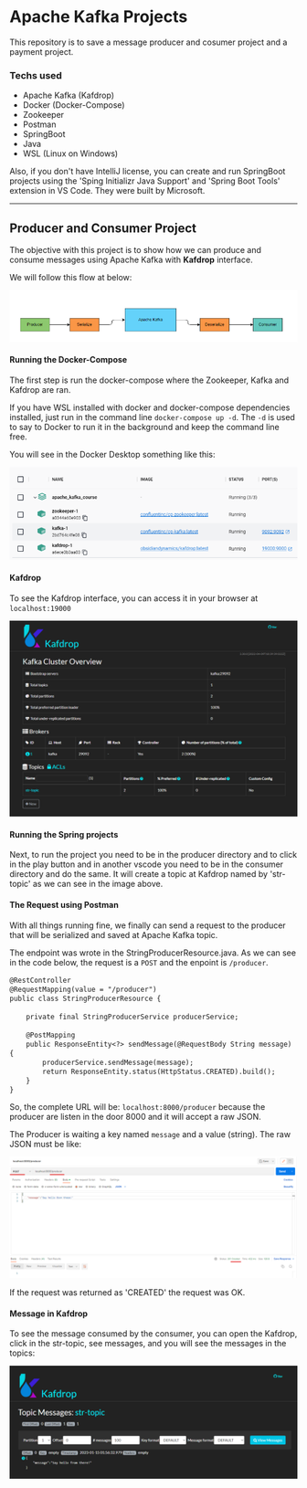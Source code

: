 # Apache Kafka Projects

This repository is to save a message producer and cosumer project and a payment project. 

### Techs used
- Apache Kafka (Kafdrop)
- Docker (Docker-Compose)
- Zookeeper
- Postman
- SpringBoot
- Java
- WSL (Linux on Windows)

Also, if you don't have IntelliJ license, you can create and run SpringBoot projects using the 'Sping Initializr Java Support' and 'Spring Boot Tools' extension in VS Code. They were built by Microsoft. 

--------------------

## Producer and Consumer Project

The objective with this project is to show how we can produce and consume messages using Apache Kafka with **Kafdrop** interface. 

We will follow this flow at below:

[![FlowDiagram](https://github.com/joaolevi/Apache_Kafka/blob/main/images/fluxo.png?raw=true "FlowDiagram")](https://github.com/joaolevi/Apache_Kafka/blob/main/images/fluxo.png?raw=true "FlowDiagram")

#### Running the Docker-Compose

The first step is run the docker-compose where the Zookeeper, Kafka and Kafdrop are ran.

If you have WSL installed with docker and docker-compose dependencies installed, just run in the command line `docker-compose up -d`. The `-d` is used to say to Docker to run it in the background and keep the command line free. 

You will see in the Docker Desktop something like this:

[![docker-compose](https://github.com/joaolevi/Apache_Kafka/blob/main/images/containers-docker.png?raw=true "docker-compose")](https://github.com/joaolevi/Apache_Kafka/blob/main/images/containers-docker.png?raw=true "docker-compose")

#### Kafdrop
To see the Kafdrop interface, you can access it in your browser at `localhost:19000`

[![kafdrop](https://github.com/joaolevi/Apache_Kafka/blob/main/images/kafkadrop-first.png?raw=true "kafdrop")](https://github.com/joaolevi/Apache_Kafka/blob/main/images/kafkadrop-first.png?raw=true "kafdrop")


#### Running the Spring projects
Next, to run the project you need to be in the producer directory and to click in the play button and in another vscode you need to be in the consumer directory and do the same.  It will create a topic at Kafdrop named by 'str-topic' as we can see in the image above.

#### The Request using Postman
With all things running fine, we finally can send a request to the producer that will be serialized and saved at Apache Kafka topic. 

The endpoint was wrote in the StringProducerResource.java. As we can see in the code below, the request is a `POST` and the enpoint is `/producer`. 

```
@RestController
@RequestMapping(value = "/producer")
public class StringProducerResource {

    private final StringProducerService producerService;

    @PostMapping
    public ResponseEntity<?> sendMessage(@RequestBody String message) {
        producerService.sendMessage(message);
        return ResponseEntity.status(HttpStatus.CREATED).build();
    }
}
```

So, the complete URL will be: `localhost:8000/producer` because the producer are listen in the door 8000 and it will accept a raw JSON. 

The Producer is waiting a key named `message` and a value (string).  The raw JSON must be like:

[![postman](https://github.com/joaolevi/Apache_Kafka/blob/main/images/postman-first.png?raw=true "postman")](https://github.com/joaolevi/Apache_Kafka/blob/main/images/postman-first.png?raw=true "postman")

If the request was returned as 'CREATED' the request was OK. 

#### Message in Kafdrop
To see the message consumed by the consumer, you can open the Kafdrop, click in the str-topic, see messages, and you will see the messages in the topics:

[![kafdrop_with_message](https://github.com/joaolevi/Apache_Kafka/blob/main/images/kafkadrop-with-message.png?raw=true "kafdrop_with_message")](https://github.com/joaolevi/Apache_Kafka/blob/main/images/kafkadrop-with-message.png?raw=true "kafdrop_with_message")

